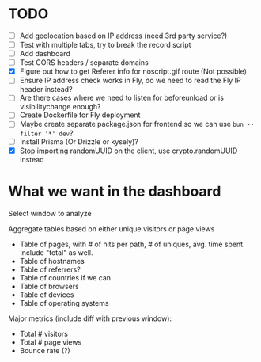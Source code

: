 # TODO

- [ ] Add geolocation based on IP address (need 3rd party service?)
- [ ] Test with multiple tabs, try to break the record script
- [ ] Add dashboard
- [ ] Test CORS headers / separate domains
- [x] Figure out how to get Referer info for noscript.gif route (Not possible)
- [ ] Ensure IP address check works in Fly, do we need to read the Fly IP header instead?
- [ ] Are there cases where we need to listen for beforeunload or is visibilitychange enough?
- [ ] Create Dockerfile for Fly deployment
- [ ] Maybe create separate package.json for frontend so we can use `bun --filter '*' dev`?
- [ ] Install Prisma (Or Drizzle or kysely)?
- [x] Stop importing randomUUID on the client, use crypto.randomUUID instead

# What we want in the dashboard

Select window to analyze

Aggregate tables based on either unique visitors or page views

- Table of pages, with # of hits per path, # of uniques, avg. time spent. Include "total" as well.
- Table of hostnames
- Table of referrers?
- Table of countries if we can
- Table of browsers
- Table of devices
- Table of operating systems

Major metrics (include diff with previous window):

- Total # visitors
- Total # page views
- Bounce rate (?)
